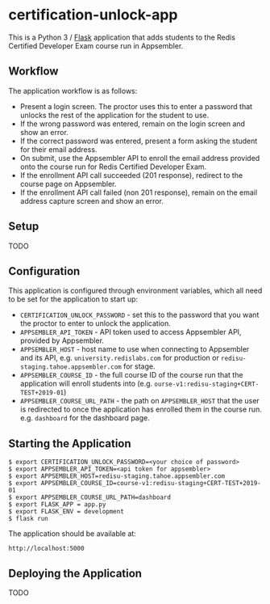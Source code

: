 # certification-unlock-app

This is a Python 3 / [Flask](https://flask.palletsprojects.com/) application that adds students to the Redis Certified Developer Exam course run in Appsembler.

## Workflow

The application workflow is as follows:

* Present a login screen.  The proctor uses this to enter a password that unlocks the rest of the application for the student to use.
* If the wrong password was entered, remain on the login screen and show an error.
* If the correct password was entered, present a form asking the student for their email address.
* On submit, use the Appsembler API to enroll the email address provided onto the course run for Redis Certified Developer Exam.
* If the enrollment API call succeeded (201 response), redirect to the course page on Appsembler.
* If the enrollment API call failed (non 201 response), remain on the email address capture screen and show an error.

## Setup

TODO

## Configuration

This application is configured through environment variables, which all need to be set for the application to start up:

* `CERTIFICATION_UNLOCK_PASSWORD` - set this to the password that you want the proctor to enter to unlock the application.
* `APPSEMBLER_API_TOKEN` - API token used to access Appsembler API, provided by Appsembler.
* `APPSEMBLER_HOST` - host name to use when connecting to Appsembler and its API, e.g. `university.redislabs.com` for production or `redisu-staging.tahoe.appsembler.com` for stage.
* `APPSEMBLER_COURSE_ID` - the full course ID of the course run that the application will enroll students into (e.g. `ourse-v1:redisu-staging+CERT-TEST+2019-01`)
* `APPSEMBLER_COURSE_URL_PATH` - the path on `APPSEMBLER_HOST` that the user is redirected to once the application has enrolled them in the course run.  e.g. `dashboard` for the dashboard page.

## Starting the Application

```
$ export CERTIFICATION_UNLOCK_PASSWORD=<your choice of password>
$ export APPSEMBLER_API_TOKEN=<api token for appsembler>
$ export APPSEMBLER_HOST=redisu-staging.tahoe.appsembler.com
$ export APPSEMBLER_COURSE_ID=course-v1:redisu-staging+CERT-TEST+2019-01
$ export APPSEMBLER_COURSE_URL_PATH=dashboard
$ export FLASK_APP = app.py
$ export FLASK_ENV = development
$ flask run
```

The application should be available at:

```
http://localhost:5000
```

## Deploying the Application

TODO